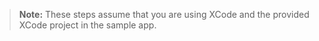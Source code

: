 > **Note:** These steps assume that you are using XCode and the provided XCode project in the sample app.
